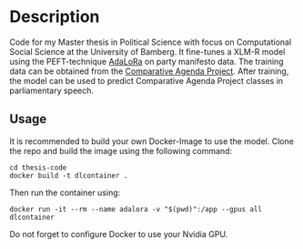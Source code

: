 # Description
Code for my Master thesis in Political Science with focus on Computational Social Science at the University of Bamberg. It fine-tunes a XLM-R model using the PEFT-technique [AdaLoRa](https://arxiv.org/abs/2303.10512) on party manifesto data. The training data can be obtained from the [Comparative Agenda Project](https://www.comparativeagendas.net/datasets_codebooks). After training, the model can be used to predict Comparative Agenda Project classes in parliamentary speech.

## Usage
It is recommended to build your own Docker-Image to use the model. Clone the repo and build the image using the following command:

```
cd thesis-code
docker build -t dlcontainer . 
```

Then run the container using:

```
docker run -it --rm --name adalora -v "$(pwd)":/app --gpus all dlcontainer
```

Do not forget to configure Docker to use your Nvidia GPU.
